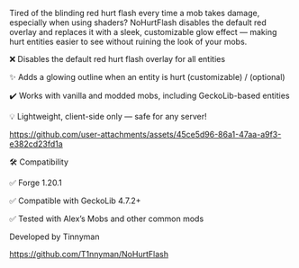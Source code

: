 Tired of the blinding red hurt flash every time a mob takes damage, especially when using shaders? NoHurtFlash disables the default red overlay and replaces it with a sleek, customizable glow effect — making hurt entities easier to see without ruining the look of your mobs.

❌ Disables the default red hurt flash overlay for all entities

✨ Adds a glowing outline when an entity is hurt (customizable) / (optional)

✔️ Works with vanilla and modded mobs, including GeckoLib-based entities

💡 Lightweight, client-side only — safe for any server!



https://github.com/user-attachments/assets/45ce5d96-86a1-47aa-a9f3-e382cd23fd1a



🛠 Compatibility

✅ Forge 1.20.1

✅ Compatible with GeckoLib 4.7.2+

✅ Tested with Alex’s Mobs and other common mods

Developed by Tinnyman

https://github.com/T1nnyman/NoHurtFlash
